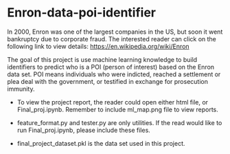 # Enron-data-poi-identifier

In 2000, Enron was one of the largest companies in the US, but soon it went bankruptcy due to corporate fraud. The interested reader can click on the following link to view details: https://en.wikipedia.org/wiki/Enron

The goal of this project is use machine learning knowledge to build identifiers to predict who is a POI (person of interest) based on the Enron data set. POI means individuals who were indicted, reached a settlement or plea deal with the government, or testified in exchange for prosecution immunity.

* To view the project report, the reader could open either html file, or Final_proj.ipynb. Remember to include ml_map.png file to view reports.

* feature_format.py and tester.py are only utilities. If the read would like to run Final_proj.ipynb, please include these files.

* final_project_dataset.pkl is the data set used in this project.
